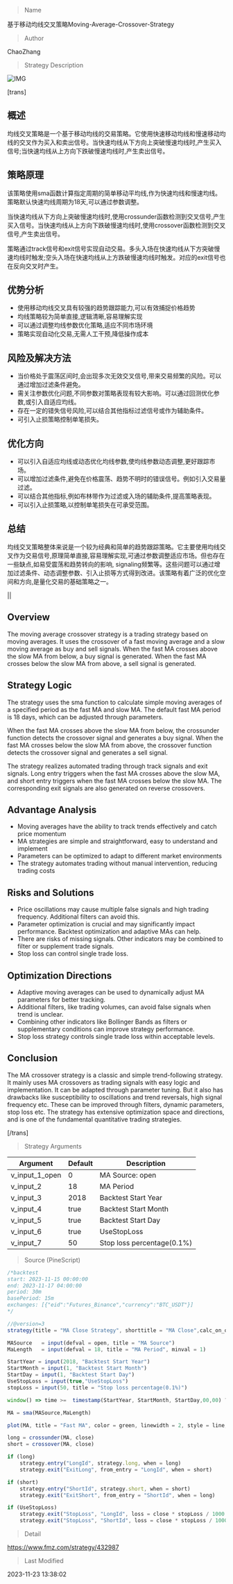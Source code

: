 
> Name

基于移动均线交叉策略Moving-Average-Crossover-Strategy

> Author

ChaoZhang

> Strategy Description

![IMG](https://www.fmz.com/upload/asset/15bb4bc10a443896c7f.png)

[trans]

## 概述

均线交叉策略是一个基于移动均线的交易策略。它使用快速移动均线和慢速移动均线的交叉作为买入和卖出信号。当快速均线从下方向上突破慢速均线时,产生买入信号;当快速均线从上方向下跌破慢速均线时,产生卖出信号。

## 策略原理

该策略使用sma函数计算指定周期的简单移动平均线,作为快速均线和慢速均线。策略默认快速均线周期为18天,可以通过参数调整。

当快速均线从下方向上突破慢速均线时,使用crossunder函数检测到交叉信号,产生买入信号。当快速均线从上方向下跌破慢速均线时,使用crossover函数检测到交叉信号,产生卖出信号。

策略通过track信号和exit信号实现自动交易。多头入场在快速均线从下方突破慢速均线时触发;空头入场在快速均线从上方跌破慢速均线时触发。对应的exit信号也在反向交叉时产生。

## 优势分析

- 使用移动均线交叉具有较强的趋势跟踪能力,可以有效捕捉价格趋势
- 均线策略较为简单直接,逻辑清晰,容易理解实现
- 可以通过调整均线参数优化策略,适应不同市场环境
- 策略实现自动化交易,无需人工干预,降低操作成本

## 风险及解决方法

- 当价格处于震荡区间时,会出现多次无效交叉信号,带来交易频繁的风险。可以通过增加过滤条件避免。
- 需关注参数优化问题,不同参数对策略表现有较大影响。可以通过回测优化参数,或引入自适应均线。  
- 存在一定的错失信号风险,可以结合其他指标过滤信号或作为辅助条件。
- 可引入止损策略控制单笔损失。

## 优化方向  

- 可以引入自适应均线或动态优化均线参数,使均线参数动态调整,更好跟踪市场。
- 可以增加过滤条件,避免在价格震荡、趋势不明时的错误信号。例如引入交易量过滤。
- 可以结合其他指标,例如布林带作为过滤或入场的辅助条件,提高策略表现。 
- 可以引入止损策略,以控制单笔损失在可承受范围。

## 总结

均线交叉策略整体来说是一个较为经典和简单的趋势跟踪策略。它主要使用均线交叉作为交易信号,原理简单直接,容易理解实现,可通过参数调整适应市场。但也存在一些缺点,如易受震荡和趋势转向的影响, signaling频繁等。这些问题可以通过增加过滤条件、动态调整参数、引入止损等方式得到改进。该策略有着广泛的优化空间和方向,是量化交易的基础策略之一。

|| 

## Overview  

The moving average crossover strategy is a trading strategy based on moving averages. It uses the crossover of a fast moving average and a slow moving average as buy and sell signals. When the fast MA crosses above the slow MA from below, a buy signal is generated. When the fast MA crosses below the slow MA from above, a sell signal is generated.  

## Strategy Logic  

The strategy uses the sma function to calculate simple moving averages of a specified period as the fast MA and slow MA. The default fast MA period is 18 days, which can be adjusted through parameters.

When the fast MA crosses above the slow MA from below, the crossunder function detects the crossover signal and generates a buy signal. When the fast MA crosses below the slow MA from above, the crossover function detects the crossover signal and generates a sell signal.  

The strategy realizes automated trading through track signals and exit signals. Long entry triggers when the fast MA crosses above the slow MA, and short entry triggers when the fast MA crosses below the slow MA. The corresponding exit signals are also generated on reverse crossovers.

## Advantage Analysis

- Moving averages have the ability to track trends effectively and catch price momentum
- MA strategies are simple and straightforward, easy to understand and implement  
- Parameters can be optimized to adapt to different market environments
- The strategy automates trading without manual intervention, reducing trading costs

## Risks and Solutions

- Price oscillations may cause multiple false signals and high trading frequency. Additional filters can avoid this.
- Parameter optimization is crucial and may significantly impact performance. Backtest optimization and adaptive MAs can help.
- There are risks of missing signals. Other indicators may be combined to filter or supplement trade signals. 
- Stop loss can control single trade loss.

## Optimization Directions   

- Adaptive moving averages can be used to dynamically adjust MA parameters for better tracking.
- Additional filters, like trading volumes, can avoid false signals when trend is unclear.
- Combining other indicators like Bollinger Bands as filters or supplementary conditions can improve strategy performance.
- Stop loss strategy controls single trade loss within acceptable levels.  

## Conclusion

The MA crossover strategy is a classic and simple trend-following strategy. It mainly uses MA crossovers as trading signals with easy logic and implementation. It can be adapted through parameter tuning. But it also has drawbacks like susceptibility to oscillations and trend reversals, high signal frequency etc. These can be improved through filters, dynamic parameters, stop loss etc. The strategy has extensive optimization space and directions, and is one of the fundamental quantitative trading strategies.

[/trans]

> Strategy Arguments



|Argument|Default|Description|
|----|----|----|
|v_input_1_open|0|MA Source: open|high|low|close|hl2|hlc3|hlcc4|ohlc4|
|v_input_2|18|MA Period|
|v_input_3|2018|Backtest Start Year|
|v_input_4|true|Backtest Start Month|
|v_input_5|true|Backtest Start Day|
|v_input_6|true|UseStopLoss|
|v_input_7|50|Stop loss percentage(0.1%)|


> Source (PineScript)

``` javascript
/*backtest
start: 2023-11-15 00:00:00
end: 2023-11-17 04:00:00
period: 30m
basePeriod: 15m
exchanges: [{"eid":"Futures_Binance","currency":"BTC_USDT"}]
*/

//@version=3
strategy(title = "MA Close Strategy", shorttitle = "MA Close",calc_on_order_fills=true,calc_on_every_tick =true, initial_capital=21000,commission_value=.25,overlay = true,default_qty_type = strategy.percent_of_equity, default_qty_value = 100)

MASource   = input(defval = open, title = "MA Source")
MaLength   = input(defval = 18, title = "MA Period", minval = 1)

StartYear = input(2018, "Backtest Start Year")
StartMonth = input(1, "Backtest Start Month")
StartDay = input(1, "Backtest Start Day")
UseStopLoss = input(true,"UseStopLoss")
stopLoss = input(50, title = "Stop loss percentage(0.1%)") 

window() => time >=  timestamp(StartYear, StartMonth, StartDay,00,00) ? true : false

MA = sma(MASource,MaLength)

plot(MA, title = "Fast MA", color = green, linewidth = 2, style = line, transp = 50)

long = crossunder(MA, close)
short = crossover(MA, close)

if (long)
    strategy.entry("LongId", strategy.long, when = long)
    strategy.exit("ExitLong", from_entry = "LongId", when = short)

if (short)
    strategy.entry("ShortId", strategy.short, when = short)
    strategy.exit("ExitShort", from_entry = "ShortId", when = long)

if (UseStopLoss)
    strategy.exit("StopLoss", "LongId", loss = close * stopLoss / 1000 / syminfo.mintick)
    strategy.exit("StopLoss", "ShortId", loss = close * stopLoss / 1000 / syminfo.mintick)

```

> Detail

https://www.fmz.com/strategy/432987

> Last Modified

2023-11-23 13:38:02

